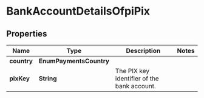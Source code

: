 

# BankAccountDetailsOfpiPix


## Properties

| Name | Type | Description | Notes |
|------------ | ------------- | ------------- | -------------|
|**country** | **EnumPaymentsCountry** |  |  |
|**pixKey** | **String** | The PIX key identifier of the bank account. |  |



